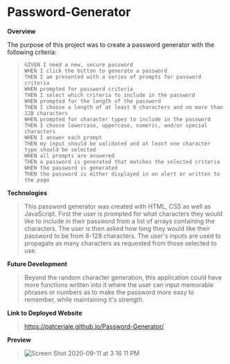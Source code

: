 # Password-Generator

**Overview**

The purpose of this project was to create a password generator with the following criteria:

> ```
> GIVEN I need a new, secure password
> WHEN I click the button to generate a password
> THEN I am presented with a series of prompts for password criteria
> WHEN prompted for password criteria
> THEN I select which criteria to include in the password
> WHEN prompted for the length of the password
> THEN I choose a length of at least 8 characters and no more than 128 characters
> WHEN prompted for character types to include in the password
> THEN I choose lowercase, uppercase, numeric, and/or special characters
> WHEN I answer each prompt
> THEN my input should be validated and at least one character type should be selected
> WHEN all prompts are answered
> THEN a password is generated that matches the selected criteria
> WHEN the password is generated
> THEN the password is either displayed in an alert or written to the page
> ```

**Technologies**

> This password generator was created with HTML, CSS as well as JavaScript. First the user is prompted for what characters they would like to include in their password from a list of arrays containing the characters. The user is then asked how long they would like their password to be from 8-128 characters. The user's inputs are used to propagate as many characters as requested from those selected to use.

**Future Development**

> Beyond the random character generation, this application could have more functions written into it where the user can input memorable phrases or numbers as to make the password more easy to remember, while maintaining it's strength.

**Link to Deployed Website**

> https://patceriale.github.io/Password-Generator/

**Preview**

> ![Screen Shot 2020-09-11 at 3 16 11 PM](https://user-images.githubusercontent.com/68709356/92977392-c0a03d80-f441-11ea-9033-359bc5d73138.png)
